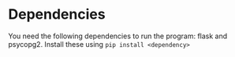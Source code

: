 # Dependencies

You need the following dependencies to run the program: flask and psycopg2.
Install these using `pip install <dependency>`